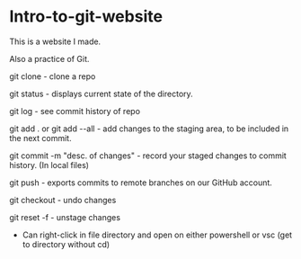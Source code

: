 # Intro-to-git-website
This is a website I made.

Also a practice of Git.

git clone - clone a repo

git status - displays current state of the directory.

git log - see commit history of repo

git add . or git add --all - add changes to the staging area, to be included in the next commit.

git commit -m "desc. of changes" - record your staged changes to commit history. (In local files)

git push - exports commits to remote branches on our GitHub account.


git checkout - undo changes

git reset -f - unstage changes


- Can right-click in file directory and open on either powershell or vsc (get to directory without cd)
